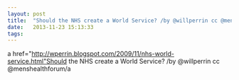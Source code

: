 ```yaml
---
layout: post
title:  "Should the NHS create a World Service? /by @willperrin cc @menshealthforum"
date:   2013-11-23 15:13:33
tags:   
---
```


a href="http://wperrin.blogspot.com/2009/11/nhs-world-service.html"Should the NHS create a World Service? /by @willperrin cc @menshealthforum/a
